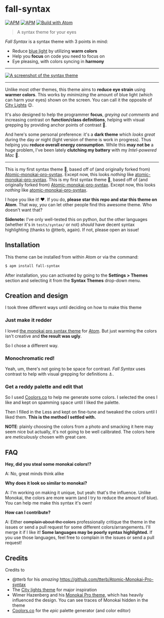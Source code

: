 # fall-syntax
[![APM](https://img.shields.io/apm/dm/fall-syntax)](https://atom.io/themes/fall-syntax) [![APM](https://img.shields.io/apm/l/fall-syntax)](https://atom.io/themes/fall-syntax) [![Build with Atom](https://img.shields.io/badge/Built%20with-Atom-brightgreen?logo=atom)](https://atom.io/)

> A syntax theme for your eyes

*Fall Syntax* is a syntax theme with 3 points in mind:

 - Reduce [blue light](https://www.verywellhealth.com/blue-light-exposure-3421985) by utilizing **warm colors**
 - Help you **focus** on code you need to focus on
 - Eye pleasing, with colors syncing in **harmony**

---

[![A screenshot of the syntax theme](https://raw.githubusercontent.com/ThatXliner/fall-syntax/master/screenshot.png)](https://github.com/ThatXliner/fall-syntax/blob/master/screenshot.png)

---

Unlike most other themes, this theme aims to **reduce eye strain** using **warmer colors**. This works by *minimizing* the amount of blue light (which can harm your eyes) shown on the screen. You can call it the opposite of [City Lights][2] :wink:.

It's also designed to help the programmer **focus**, *greying out comments* and increasing contrast on **function/class definitions**, helping with visual grepping by providing anchor points of contrast :eyes:.

And here's some personal preference: it's a **dark theme** which *looks great* during the day *or* night (light version of theme is work in progress). Thus helping you **reduce overall energy consumption**. While this **may not be** a huge problem, I've been lately **clutching my battery** with my *Intel-powered Mac* :grimacing:.

---

This is my first syntax theme :tada:, based off of (and originally forked from) [Atomic-monokai-pro-syntax][1]. Except now, this looks *nothing* like [atomic-monokai-pro-syntax][1].
This is my first syntax theme :tada:, based off of (and originally forked from) [Atomic-monokai-pro-syntax][1]. Except now, this looks *nothing* like [atomic-monokai-pro-syntax][1].

I hope you like it! :heart:. If you do, **please star this repo and star this theme on Atom**. That way, *you* can let other people find this awesome theme. Who doesn't want that?

**Sidenote:** I've only well-tested this on python, *but* the other languages (whether it's in `tests/syntax/` or not) *should* have decent syntax highlighting (thanks to @tterb, again). If not, please open an issue!

## Installation

This theme can be installed from within Atom or via the command:
```sh
$ apm install fall-syntax
```
After installation, you can activated by going to the **Settings > Themes** section and selecting it from the **Syntax Themes** drop-down menu.

## Creation and design

I took three different ways until deciding on how to make this theme

### Just make it redder

I loved [the monokai pro syntax theme][1] for [Atom](https://atom.io/). But just warming the colors isn't creative and **the result was ugly**.

So I chose a different way.

### Monochromatic red!

Yeah, um, there's not going to be space for contrast. *Fall Syntax* uses contrast to help with visual grepping for definitions :anchor:.

### Get a reddy palette and edit that

So I used [Coolors.co](https://coolors.co/) to help me generate some colors. I selected the ones I like and kept on spamming <kbd>space</kbd> until I liked the palette.

Then I filled in the Less and kept on fine-tune and tweaked the colors until I liked them. **This is the method I settled with.**

**NOTE**: plainly choosing the colors from a photo and smacking it here may seem nice but actually, it's not going to be well calibrated. The colors here are *meticulously* chosen with great care.

## FAQ

**Hey, did you steal some monokai colors!?**

A: No, great minds think alike

**Why does it look so similar to monokai?**

A: I'm working on making it unique, but yeah: that's the influence. Unlike Monokai, the colors are more warm (and I try to reduce the amount of blue). You can help me make this syntax it's own!

**How can I contribute?**

A: Either ~~complain about the colors~~ professionally critique the theme in the issues or send a pull request for some different colors/arrangements. I'll merge it if I like it! **Some languages may be poorly syntax highlighted.** If you use those languages, feel free to complain in the issues or send a pull request!

## Credits

Credits to

 - @tterb for his *amazing* https://github.com/tterb/Atomic-Monokai-Pro-syntax
 - The [City lights theme][2] for major inspiration
 - Wimer Hazenberg and his [Monokai Pro theme](https://monokai.pro/), which has heavily influenced the design. You can see traces of Monokai hidden in the theme
 - [Coolors.co](https://coolors.co/) for the *epic* palette generator (and color editor)

[1]: https://github.com/tterb/Atomic-Monokai-Pro-syntax
[2]: http://citylights.xyz/
